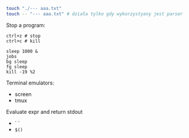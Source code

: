 ```bash
touch "./--- aaa.txt"
touch -- "--- aaa.txt" # działa tylko gdy wykorzystyany jest parser
```

Stop a program:

```
ctrl+z # stop
ctrl+c # kill

sleep 1000 &
jobs
bg sleep
fg sleep
kill -19 %2
```

Terminal emulators:
- screen
- tmux

Evaluate expr and return stdout
- \` \`
- `$()`